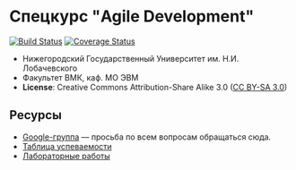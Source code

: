 # Спецкурс "Agile Development"

[![Build Status][travis-badge]][travis]
[![Coverage Status][coveralls-badge]][coveralls]

 - Нижегородский Государственный Университет им. Н.И. Лобачевского
 - Факультет ВМК, каф. МО ЭВМ
 - **License**: Creative Commons Attribution-Share Alike 3.0 ([CC BY-SA 3.0][cc3])

## Ресурсы

 - [Google-группа][list] — просьба по всем вопросам обращаться сюда.
 - [Таблица успеваемости][hall-of-fame]
 - [Лабораторные работы][labs]

<!-- LINKS -->

[travis]:          https://travis-ci.org/UNN-VMK-Software/agile-course-practice
[travis-badge]:    https://travis-ci.org/UNN-VMK-Software/agile-course-practice.svg?branch=master
[coveralls]:       https://coveralls.io/r/UNN-VMK-Software/agile-course-practice
[coveralls-badge]: https://img.shields.io/coveralls/UNN-VMK-Software/agile-course-practice.svg
[cc3]:             http://creativecommons.org/licenses/by-sa/3.0/
[list]:            https://groups.google.com/forum/?hl=ru#!forum/agile-development-course
[hall-of-fame]:    https://docs.google.com/spreadsheet/ccc?key=0AsBBkrQIoSbjdGh5UFhSRVdQZmZhWXJLNjhwV08zU0E&usp=drive_web&authkey=CNXx0YMC&authkey=CNXx0YMC#gid=9
[labs]:            https://github.com/UNN-VMK-Software/agile-course-theory/tree/master/lab-guide
